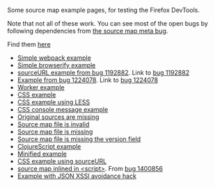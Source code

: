 Some source map example pages, for testing the Firefox DevTools.

Note that not all of these work.  You can see most of the open bugs by
following dependencies from [the source map meta bug](https://bugzilla.mozilla.org/show_bug.cgi?id=1339970).

Find them [here](https://tromey.github.io/source-map-examples/)

* [Simple webpack example](simple/index.html)
* [Simple browserify example](browserify/index.html)
* [sourceURL example from bug 1192882](source-url/index.html).  Link to [bug 1192882](https://bugzilla.mozilla.org/show_bug.cgi?id=1192882)
* [Example from bug 1224078](bug-1224078/index.html).  Link to [bug 1224078](https://bugzilla.mozilla.org/show_bug.cgi?id=1224078)
* [Worker example](worker/index.html)
* [CSS example](css/index.html)
* [CSS example using LESS](less/index.html)
* [CSS console message example](css-warning/index.html)
* [Original sources are missing](missing-source/index.html)
* [Source map file is invalid](invalid-map-contents/index.html)
* [Source map file is missing](missing-map/index.html)
* [Source map file is missing the version field](missing-version/index.html)
* [ClojureScript example](clojurescript/index.html)
* [Minified example](minified/index.html)
* [CSS example using sourceURL](css-source-url/index.html)
* [source map inlined in \<script\>](inline-in-script/index.html).  From [bug 1400856](https://bugzilla.mozilla.org/show_bug.cgi?id=1400856)
* [Example with JSON XSSI avoidance hack](json-prefix/index.html)
